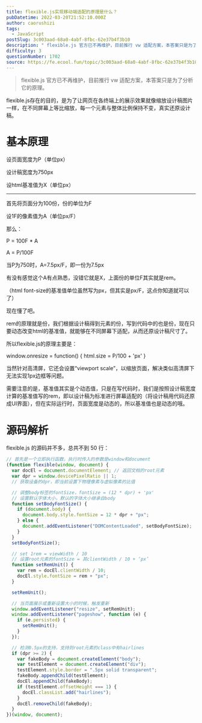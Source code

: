 ```yaml
---
title: flexible.js实现移动端适配的原理是什么？
pubDatetime: 2022-03-20T21:52:10.000Z
author: caorushizi
tags:
  - JavaScript
postSlug: 3c003aad-68a0-4abf-8fbc-62e37b4f3b10
description: " flexible.js 官方已不再维护，目前推行 vw 适配方案，本答案只是为了分析它的原理。 flexible.js存在的目的，是为了让网页在各终端上的展示效果就像缩放设计稿图片一样，在不同屏幕上等比缩放，每一个元素与整体比例保持不变，真实还原设计稿。 基本原理 设页面宽度为P（单位px） 设计稿宽度为750px 设html基准值为X（单位px） 首先将页面分为100份，份的单位为F 设1F的"
difficulty: 3
questionNumber: 1702
source: https://fe.ecool.fun/topic/3c003aad-68a0-4abf-8fbc-62e37b4f3b10
---
```


> flexible.js 官方已不再维护，目前推行 vw 适配方案，本答案只是为了分析它的原理。

flexible.js存在的目的，是为了让网页在各终端上的展示效果就像缩放设计稿图片一样，在不同屏幕上等比缩放，每一个元素与整体比例保持不变，真实还原设计稿。

# 基本原理

设页面宽度为P（单位px）

设计稿宽度为750px

设html基准值为X（单位px）

---

首先将页面分为100份，份的单位为F

设1F的像素值为A（单位px/F）

那么：

P = 100F \* A

A = P/100F

当P为750时，A=7.5px/F，即一份为7.5px

有没有感觉这个A有点熟悉，没错它就是X，上面份的单位F其实就是rem。

（html font-size的基准值单位虽然写为px，但其实是px/F，这点你知道就可以了）

现在懂了吧。

rem的原理就是份，我们根据设计稿得到元素的份，写到代码中的也是份，现在只要动态改变html的基准值，就能够在不同屏幕下适配，从而还原设计稿尺寸了。

所以flexible.js的原理主要是：

window.onresize = function() {
html.size = P/100 + 'px'
}

当然针对高清屏，它还会设置“viewport scale”，以缩放页面，解决类似高清屏下无法实现1px边框等问题。

需要注意的是，基准值其实是个动态值，只是在写代码时，我们是按照设计稿宽度计算的基准值写的rem，即以设计稿为标准进行屏幕适配的（将设计稿用代码还原成UI界面），但在实际运行时，页面宽度是动态的，所以基准值也是动态的哦。

# 源码解析

flexible.js 的源码并不多，总共不到 50 行：

```js
// 首先是一个立即执行函数，执行时传入的参数是window和document
(function flexible(window, document) {
  var docEl = document.documentElement; // 返回文档的root元素
  var dpr = window.devicePixelRatio || 1;
  // 获取设备的dpr，即当前设置下物理像素与虚拟像素的比值

  // 调整body标签的fontSize，fontSize = (12 * dpr) + 'px'
  // 设置默认字体大小，默认的字体大小继承自body
  function setBodyFontSize() {
    if (document.body) {
      document.body.style.fontSize = 12 * dpr + "px";
    } else {
      document.addEventListener("DOMContentLoaded", setBodyFontSize);
    }
  }
  setBodyFontSize();

  // set 1rem = viewWidth / 10
  // 设置root元素的fontSize = 其clientWidth / 10 + ‘px’
  function setRemUnit() {
    var rem = docEl.clientWidth / 10;
    docEl.style.fontSize = rem + "px";
  }

  setRemUnit();

  // 当页面展示或重新设置大小的时候，触发重新
  window.addEventListener("resize", setRemUnit);
  window.addEventListener("pageshow", function (e) {
    if (e.persisted) {
      setRemUnit();
    }
  });

  // 检测0.5px的支持，支持则root元素的class中有hairlines
  if (dpr >= 2) {
    var fakeBody = document.createElement("body");
    var testElement = document.createElement("div");
    testElement.style.border = ".5px solid transparent";
    fakeBody.appendChild(testElement);
    docEl.appendChild(fakeBody);
    if (testElement.offsetHeight === 1) {
      docEl.classList.add("hairlines");
    }
    docEl.removeChild(fakeBody);
  }
})(window, document);
```
